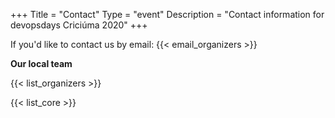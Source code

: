 +++
Title = "Contact"
Type = "event"
Description = "Contact information for devopsdays Criciúma 2020"
+++

If you'd like to contact us by email: {{< email_organizers >}}

**Our local team**

{{< list_organizers >}}


{{< list_core >}}
